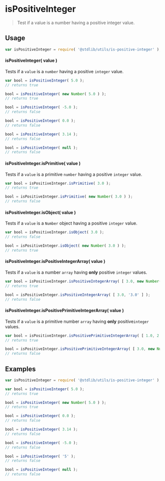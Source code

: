 # isPositiveInteger

> Test if a value is a number having a positive integer value.


<section class="usage">

## Usage

``` javascript
var isPositiveInteger = require( '@stdlib/utils/is-positive-integer' );
```

#### isPositiveInteger( value )

Tests if a `value` is a `number` having a positive `integer` value.

``` javascript
var bool = isPositiveInteger( 5.0 );
// returns true

bool = isPositiveInteger( new Number( 5.0 ) );
// returns true

bool = isPositiveInteger( -5.0 );
// returns false

bool = isPositiveInteger( 0.0 );
// returns false

bool = isPositiveInteger( 3.14 );
// returns false

bool = isPositiveInteger( null );
// returns false
```

#### isPositiveInteger.isPrimitive( value )

Tests if a `value` is a primitive `number` having a positive `integer` value.

``` javascript
var bool = isPositiveInteger.isPrimitive( 3.0 );
// returns true

bool = isPositiveInteger.isPrimitive( new Number( 3.0 ) );
// returns false
```

#### isPositiveInteger.isObject( value )

Tests if a `value` is a `Number` object having a positive `integer` value.

``` javascript
var bool = isPositiveInteger.isObject( 3.0 );
// returns false

bool = isPositiveInteger.isObject( new Number( 3.0 ) );
// returns true
```

#### isPositiveInteger.isPositiveIntegerArray( value )

Tests if a `value` is a number `array` having __only__ positive `integer` values.

``` javascript
var bool = isPositiveInteger.isPositiveIntegerArray( [ 3.0, new Number(3.0) ] );
// returns true

bool = isPositiveInteger.isPositiveIntegerArray( [ 3.0, '3.0' ] );
// returns false
```

#### isPositiveInteger.isPositivePrimitiveIntegerArray( value )

Tests if a `value` is a primitive number `array` having __only__  positive`integer` values.

``` javascript
var bool = isPositiveInteger.isPositivePrimitiveIntegerArray( [ 1.0, 2.0, 10.0 ] );
// returns true

bool = isPositiveInteger.isPositivePrimitiveIntegerArray( [ 3.0, new Number(1.0) ] );
// returns false
```
</section>

<!-- /.usage -->


<section class="examples">

## Examples

``` javascript
var isPositiveInteger = require( '@stdlib/utils/is-positive-integer' );

var bool = isPositiveInteger( 5.0 );
// returns true

bool = isPositiveInteger( new Number( 5.0 ) );
// returns true

bool = isPositiveInteger( 0.0 );
// returns false

bool = isPositiveInteger( 3.14 );
// returns false

bool = isPositiveInteger( -5.0 );
// returns false

bool = isPositiveInteger( '5' );
// returns false

bool = isPositiveInteger( null );
// returns false
```

</section>

<!-- /.examples -->


<section class="links">

</section>

<!-- /.links -->

